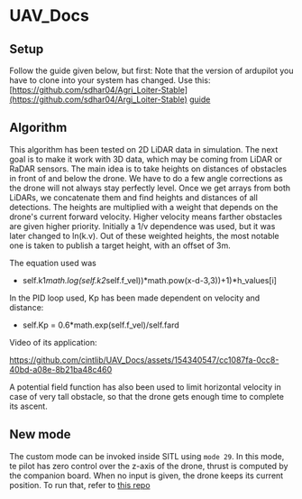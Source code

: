 # UAV_Docs

## Setup
Follow the guide given below, but first:
Note that the version of ardupilot you have to clone into your system has changed. Use this: [https://github.com/sdhar04/Agri_Loiter-Stable](https://github.com/sdhar04/Argi_Loiter-Stable)
[guide](https://docs.google.com/document/d/1ihAxgX1y3yRMqRnX1yWfk9WDaxZt8JmtFyEddi13SWw/edit?usp=sharing)

## Algorithm
This algorithm has been tested on 2D LiDAR data in simulation. The next goal is to make it work with 3D data, which may be coming from LiDAR or RaDAR sensors. 
The main idea is to take heights on distances of obstacles in front of and below the drone. We have to do a few angle corrections as the drone will not always stay perfectly level.
Once we get arrays from both LiDARs, we concatenate them and find heights and distances of all detections. 
The heights are multiplied with a weight that depends on the drone's current forward velocity. Higher velocity means farther obstacles are given higher priority. Initially a 1/v dependence was used, but it was later changed to ln(k.v).
Out of these weighted heights, the most notable one is taken to publish a target height, with an offset of 3m.

The equation used was
+ self.k1*math.log(self.k2*self.f_vel))*math.pow(x-d-3,3))+1)*h_values[i]


In the PID loop used, Kp has been made dependent on velocity and distance:
+ self.Kp = 0.6*math.exp(self.f_vel)/self.fard

Video of its application:


https://github.com/cintlib/UAV_Docs/assets/154340547/cc1087fa-0cc8-40bd-a08e-8b21ba48c460



A potential field function has also been used to limit horizontal velocity in case of very tall obstacle, so that the drone gets enough time to complete its ascent.

## New mode
The custom mode can be invoked inside SITL using `mode 29`.
In this mode, te pilot has zero control over the z-axis of the drone, thrust is computed by the companion board. When no input is given, the drone keeps its current position. 
To run that, refer to [this repo](https://github.com/neeraj12321/Ardupilot_Firmaware)
